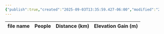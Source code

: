```yaml
---
{"publish":true,"created":"2025-09-03T13:35:59.427-06:00","modified":"2025-09-03T14:54:40.282-06:00","published":"2025-09-03T14:54:40.282-06:00","tags":["route"],"cssclasses":"","elevation":null,"region":"Banff","location":null,"DWYT":null,"Kane":"Moderate","completed":false}
---
```



| file name | People | Distance (km) | Elevation Gain (m) |
| --------- | ------ | ------------- | ------------------ |